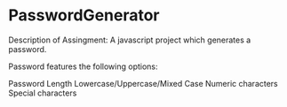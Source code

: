 # PasswordGenerator

Description of Assingment:
A javascript project which generates a password.

Password features the following options:

Password Length
Lowercase/Uppercase/Mixed Case
Numeric characters
Special characters
